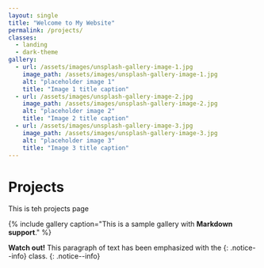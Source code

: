 ```yaml
---
layout: single
title: "Welcome to My Website"
permalink: /projects/
classes:
  - landing
  - dark-theme
gallery:
  - url: /assets/images/unsplash-gallery-image-1.jpg
    image_path: /assets/images/unsplash-gallery-image-1.jpg
    alt: "placeholder image 1"
    title: "Image 1 title caption"
  - url: /assets/images/unsplash-gallery-image-2.jpg
    image_path: /assets/images/unsplash-gallery-image-2.jpg
    alt: "placeholder image 2"
    title: "Image 2 title caption"
  - url: /assets/images/unsplash-gallery-image-3.jpg
    image_path: /assets/images/unsplash-gallery-image-3.jpg
    alt: "placeholder image 3"
    title: "Image 3 title caption"
---
```


# Projects

This is teh projects page

{% include gallery caption="This is a sample gallery with **Markdown support**." %}

**Watch out!** This paragraph of text has been emphasized with the {: .notice--info} class.
{: .notice--info}
